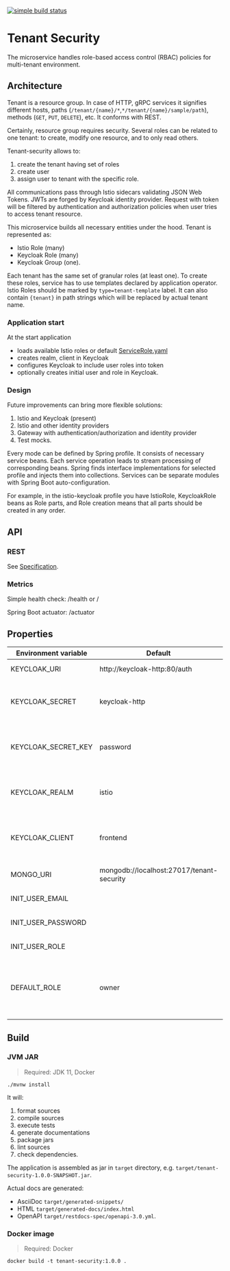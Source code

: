 [![simple build status](https://github.com/alexey-izmaylov/tenant-security/workflows/build/badge.svg)](https://github.com/alexey-izmaylov/tenant-security/actions?query=workflow%3Abuild)

# Tenant Security

The microservice handles role-based access control (RBAC) policies for multi-tenant environment.

## Architecture

Tenant is a resource group.
In case of HTTP, gRPC services it signifies different hosts,
paths (`/tenant/{name}/*`,`*/tenant/{name}/sample/path`),
methods (`GET`, `PUT`, `DELETE`), etc.
It conforms with REST.

Certainly, resource group requires security.
Several roles can be related to one tenant:
to create, modify one resource, and to only read others.

Tenant-security allows to:

1. create the tenant having set of roles
2. create user
3. assign user to tenant with the specific role.

All communications pass through Istio sidecars validating JSON Web Tokens.
JWTs are forged by Keycloak identity provider.
Request with token will be filtered by authentication and authorization policies
when user tries to access tenant resource.

This microservice builds all necessary entities under the hood.
Tenant is represented as:

- Istio Role (many)
- Keycloak Role (many)
- Keycloak Group (one).

Each tenant has the same set of granular roles (at least one).
To create these roles, service has to use templates declared by application operator.
Istio Roles should be marked by `type=tenant-template` label.
It can also contain `{tenant}` in path strings which will be replaced by actual tenant name.

### Application start

At the start application

- loads available Istio roles or default [ServiceRole.yaml](src/main/resources/ServiceRole.yaml)
- creates realm, client in Keycloak
- configures Keycloak to include user roles into token
- optionally creates initial user and role in Keycloak.

### Design

Future improvements can bring more flexible solutions:

1. Istio and Keycloak (present)
2. Istio and other identity providers
3. Gateway with authentication/authorization and identity provider
4. Test mocks.

Every mode can be defined by Spring profile.
It consists of necessary service beans.
Each service operation leads to stream processing of corresponding beans.
Spring finds interface implementations for selected profile and injects them into collections.
Services can be separate modules with Spring Boot auto-configuration.

For example, in the istio-keycloak profile you have IstioRole, KeycloakRole beans as Role parts,
and Role creation means that all parts should be created in any order.

## API

### REST

See [Specification](https://alexey-izmaylov.github.io/tenant-security/).

### Metrics

Simple health check: /health or /

Spring Boot actuator: /actuator

## Properties

| Environment variable | Default                                   | Description |
| -------------------- | ----------------------------------------- |:-----------:|
| KEYCLOAK_URI         | http://keycloak-http:80/auth              | Keycloak REST API |
| KEYCLOAK_SECRET      | keycloak-http                             | Name of Kubernetes secret with Keycloak password |
| KEYCLOAK_SECRET_KEY  | password                                  | Key of Kubernetes secret with Keycloak password |
| KEYCLOAK_REALM       | istio                                     | Keycloak realm to manage security entities |
| KEYCLOAK_CLIENT      | frontend                                  | Keycloak client to manage security entities |
| MONGO_URI            | mongodb://localhost:27017/tenant-security | MongoDB connection string |
| INIT_USER_EMAIL      |                                           | Email of initial user |
| INIT_USER_PASSWORD   |                                           | Password of initial user |
| INIT_USER_ROLE       |                                           | Role of initial user |
| DEFAULT_ROLE         | owner                                     | With this role new tenant is created and assigned by the user context API |

## Build

### JVM JAR

> Required: JDK 11, Docker

```shell script
./mvnw install
```

It will:

1. format sources
2. compile sources
3. execute tests
4. generate documentations
5. package jars
6. lint sources
7. check dependencies.

The application is assembled as jar in `target` directory,
e.g. `target/tenant-security-1.0.0-SNAPSHOT.jar`.

Actual docs are generated:

- AsciiDoc `target/generated-snippets/`
- HTML `target/generated-docs/index.html`
- OpenAPI `target/restdocs-spec/openapi-3.0.yml`.

### Docker image

> Required: Docker

```shell script
docker build -t tenant-security:1.0.0 .
```
